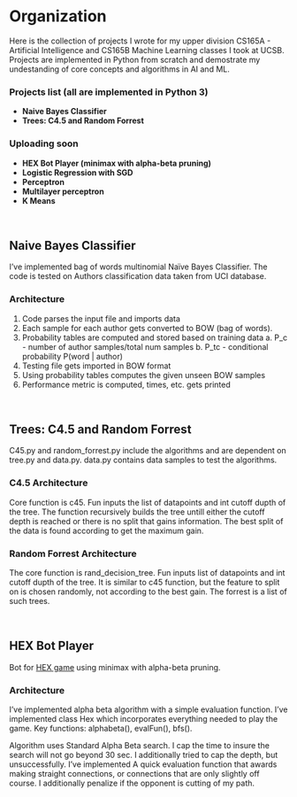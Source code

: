 # Organization
Here is the collection of projects I wrote for my upper division CS165A - Artificial Intelligence and CS165B Machine Learning classes I took at UCSB. Projects are implemented in Python from scratch and demostrate my undestanding of core concepts and algorithms in AI and ML.

### Projects list (all are implemented in Python 3)
- **Naive Bayes Classifier**
- **Trees: C4.5 and Random Forrest**

### Uploading soon
- **HEX Bot Player (minimax with alpha-beta pruning)**
- **Logistic Regression with SGD**
- **Perceptron**
- **Multilayer perceptron**
- **K Means**

&nbsp;
&nbsp;
&nbsp;
&nbsp;
&nbsp;

## Naive Bayes Classifier

I’ve implemented bag of words multinomial Naïve Bayes Classifier. The code is tested on Authors classification data taken from UCI database.

### Architecture
1. Code parses the input file and imports data
2. Each sample for each author gets converted to BOW (bag of words).
3. Probability tables are computed and stored based on training data
a. P_c - number of author samples/total num samples
b. P_tc - conditional probability P(word | author)
4. Testing file gets imported in BOW format
5. Using probability tables computes the given unseen BOW samples
6. Performance metric is computed, times, etc. gets printed


&nbsp;
&nbsp;
&nbsp;
&nbsp;
&nbsp;

## Trees: C4.5 and Random Forrest
C45.py and random_forrest.py include the algorithms and are dependent on tree.py and data.py.
data.py contains data samples to test the algorithms. 

### C4.5 Architecture
Core function is c45. Fun inputs the list of datapoints and int cutoff dupth of the tree. The function recursively builds the tree untill either the cutoff depth is reached or there is no split that gains information. The best split of the data is found according to get the maximum gain.

### Random Forrest Architecture
The core function is rand_decision_tree. Fun inputs list of datapoints and int cutoff dupth of the tree. It is similar to c45 function, but the feature to split on is chosen randomly, not according to the best gain. 
The forrest is a list of such trees.

&nbsp;
&nbsp;
&nbsp;
&nbsp;
&nbsp;

## HEX Bot Player
Bot for [HEX game](https://en.wikipedia.org/wiki/Hex_(board_game)) using minimax with alpha-beta pruning.

### Architecture
I’ve implemented alpha beta algorithm with a simple evaluation function. I’ve implemented class Hex which incorporates everything
needed to play the game. Key functions: alphabeta(), evalFun(), bfs().

Algorithm uses Standard Alpha Beta search. I cap the time to insure the search will not go beyond 30
sec. I additionally tried to cap the depth, but unsuccessfully. I’ve implemented
A quick evaluation function that awards making straight connections, or connections that are
only slightly off course. I additionally penalize if the opponent is cutting of my path.



